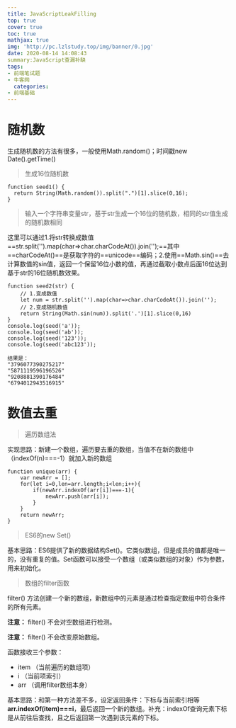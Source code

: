 ```yaml
---
title: JavaScriptLeakFilling
top: true
cover: true
toc: true
mathjax: true
img: 'http://pc.lzlstudy.top/img/banner/0.jpg'
date: 2020-08-14 14:08:43
summary:JavaScript查漏补缺
tags: 
- 前端笔试题
- 牛客网
  categories:
- 前端基础 
---
```


# 随机数

生成随机数的方法有很多，一般使用Math.random()；时间戳new Date().getTime()

> 生成16位随机数

```
function seed1() {
  return String(Math.random()).split(".")[1].slice(0,16);
}
```

> 输入一个字符串变量str，基于str生成一个16位的随机数，相同的str值生成的随机数相同

这里可以通过1.将str转换成数值 ==str.split('').map(char=>char.charCodeAt()).join('');==其中==charCodeAt()==是获取字符的==unicode==编码；2.使用==Math.sin()==去计算数值的sin值，返回一个保留16位小数的值，再通过截取小数点后面16位达到基于str的16位随机数效果。

```
function seed2(str) {
	// 1.变成数值
	let num = str.split('').map(char=>char.charCodeAt()).join('');
	// 2.变成随机数值
	return String(Math.sin(num)).split('.')[1].slice(0,16)
}
console.log(seed('a'));
console.log(seed('ab'));
console.log(seed('123'));
console.log(seed('abc123'));

结果是：
"3796077390275217"
"5871119596196526"
"9208881390176484"
"6794012943516915"
```



# 数值去重

> 遍历数组法

实现思路：新建一个数组，遍历要去重的数组，当值不在新的数组中（indexOf(n)===-1）就加入新的数组

```
function unique(arr) {
	var newArr = [];
	for(let i=0,len=arr.length;i<len;i++){
		if(newArr.indexOf(arr[i])===-1){
			newArr.push(arr[i]);
		}
	}
	return newArr;
}
```



> ES6的new Set()

基本思路：ES6提供了新的数据结构Set()。它类似数组，但是成员的值都是唯一的，没有重复的值。Set函数可以接受一个数组（或类似数组的对象）作为参数，用来初始化。

> 数组的filter函数

filter() 方法创建一个新的数组，新数组中的元素是通过检查指定数组中符合条件的所有元素。

**注意：** filter() 不会对空数组进行检测。

**注意：** filter() 不会改变原始数组。

函数接收三个参数：

- item （当前遍历的数组项）
- i （当前项索引）
- arr （调用filter数组本身）

基本思路：和第一种方法差不多，设定返回条件：下标与当前索引相等**arr.indexOf(item)===i**，最后返回一个新的数组。补充：indexOf查询元素下标是从前往后查找，且之后返回第一次遇到该元素的下标。


